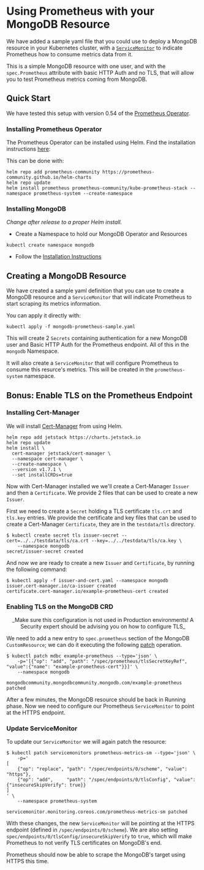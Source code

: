 # Using Prometheus with your MongoDB Resource

We have added a sample yaml file that you could use to deploy a MongoDB resource
in your Kubernetes cluster, with a
[`ServiceMonitor`](https://github.com/prometheus-operator/prometheus-operator/blob/main/Documentation/user-guides/getting-started.md#related-resources)
to indicate Prometheus how to consume metrics data from it.

This is a simple MongoDB resource with one user, and with the `spec.Prometheus`
attribute with basic HTTP Auth and no TLS, that will allow you to test
Prometheus metrics coming from MongoDB.

## Quick Start

We have tested this setup with version 0.54 of the [Prometheus
Operator](https://github.com/prometheus-operator/prometheus-operator).

### Installing Prometheus Operator

The Prometheus Operator can be installed using Helm. Find the installation
instructions
[here](https://github.com/prometheus-community/helm-charts/tree/main/charts/kube-prometheus-stack#kube-prometheus-stack):

This can be done with:

``` shell
helm repo add prometheus-community https://prometheus-community.github.io/helm-charts
helm repo update
helm install prometheus prometheus-community/kube-prometheus-stack --namespace prometheus-system --create-namespace
```

### Installing MongoDB

*Change after release to a proper Helm install.*

* Create a Namespace to hold our MongoDB Operator and Resources

``` shell
kubectl create namespace mongodb
```

* Follow the [Installation Instructions](https://github.com/mongodb/mongodb-kubernetes-operator/blob/master/docs/install-upgrade.md#operator-in-same-namespace-as-resources)

## Creating a MongoDB Resource

We have created a sample yaml definition that you can use to create a MongoDB
resource and a `ServiceMonitor` that will indicate Prometheus to start scraping
its metrics information.

You can apply it directly with:

``` shell
kubectl apply -f mongodb-prometheus-sample.yaml
```

This will create 2 `Secrets` containing authentication for a new MongoDB user
and Basic HTTP Auth for the Prometheus endpoint. All of this in the `mongodb`
Namespace.

It will also create a `ServiceMonitor` that will configure Prometheus to consume
this resurce's metrics. This will be created in the `prometheus-system`
namespace.


## Bonus: Enable TLS on the Prometheus Endpoint

### Installing Cert-Manager

We will install [Cert-Manager](https://cert-manager.io/) from using Helm.

``` shell
helm repo add jetstack https://charts.jetstack.io
helm repo update
helm install \
  cert-manager jetstack/cert-manager \
  --namespace cert-manager \
  --create-namespace \
  --version v1.7.1 \
  --set installCRDs=true
```

Now with Cert-Manager installed we we'll create a Cert-Manager `Issuer` and then
a `Certificate`. We provide 2 files that can be used to create a new `Issuer`.

First we need to create a `Secret` holding a TLS certificate `tls.crt` and
`tls.key` entries. We provide the certificate and key files that can be used to
create a Cert-Manager `Certificate`, they are in the `testdata/tls` directory.

``` shell
$ kubectl create secret tls issuer-secret --cert=../../testdata/tls/ca.crt --key=../../testdata/tls/ca.key \
    --namespace mongodb
secret/issuer-secret created
```

And now we are ready to create a new `Issuer` and `Certificate`, by running the
following command:

``` shell
$ kubectl apply -f issuer-and-cert.yaml --namespace mongodb
issuer.cert-manager.io/ca-issuer created
certificate.cert-manager.io/example-prometheus-cert created
```

### Enabling TLS on the MongoDB CRD

<center>_Make sure this configuration is not used in Production environments! A Security
expert should be advising you on how to configure TLS_</center>

We need to add a new entry to `spec.prometheus` section of the MongoDB
`CustomResource`; we can do it executing the following
[patch](https://kubernetes.io/docs/tasks/manage-kubernetes-objects/update-api-object-kubectl-patch/)
operation.

``` shell
$ kubectl patch mdbc example-prometheus --type='json' \
    -p='[{"op": "add", "path": "/spec/prometheus/tlsSecretKeyRef", "value":{"name": "example-prometheus-cert"}}]' \
    --namespace mongodb

mongodbcommunity.mongodbcommunity.mongodb.com/example-prometheus patched
```

After a few minutes, the MongoDB resource should be back in Running phase. Now
we need to configure our Prometheus `ServiceMonitor` to point at the HTTPS
endpoint.

### Update ServiceMonitor

To update our `ServiceMonitor` we will again patch the resource:

``` shell
$ kubectl patch servicemonitors prometheus-metrics-sm --type='json' \
    -p='
[
    {"op": "replace", "path": "/spec/endpoints/0/scheme", "value": "https"},
    {"op": "add",     "path": "/spec/endpoints/0/tlsConfig", "value": {"insecureSkipVerify": true}}
]
' \
    --namespace prometheus-system

servicemonitor.monitoring.coreos.com/prometheus-metrics-sm patched
```

With these changes, the new `ServiceMonitor` will be pointing at the HTTPS
endpoint (defined in `/spec/endpoints/0/scheme`). We are also setting
`spec/endpoints/0/tlsConfig/insecureSkipVerify` to `true`, which will make
Prometheus to not verify TLS certificates on MongoDB's end.

Prometheus should now be able to scrape the MongoDB's target using HTTPS this
time.
